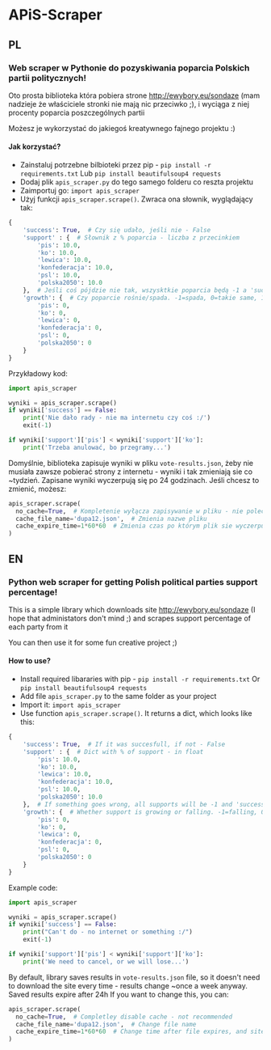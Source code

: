 # APiS-Scraper
## PL
### Web scraper w Pythonie do pozyskiwania poparcia Polskich partii politycznych!
Oto prosta biblioteka która pobiera strone http://ewybory.eu/sondaze (mam nadzieje że właściciele stronki nie mają nic przeciwko ;), i wyciąga z niej procenty poparcia poszczególnych partii

Możesz je wykorzystać do jakiegoś kreatywnego fajnego projektu :)

#### Jak korzystać?
 - Zainstaluj potrzebne bilbioteki przez pip - `pip install -r requirements.txt`
   Lub `pip install beautifulsoup4 requests`
 - Dodaj plik `apis_scraper.py` do tego samego folderu co reszta projektu
 - Zaimportuj go: `import apis_scraper`
 - Użyj funkcji `apis_scraper.scrape()`. Zwraca ona słownik, wyglądający tak:
```python
{
    'success': True,  # Czy się udało, jeśli nie - False
    'support' : {  # Słownik z % poparcia - liczba z przecinkiem
        'pis': 10.0,
        'ko': 10.0,
        'lewica': 10.0,
        'konfederacja': 10.0,
        'psl': 10.0,
        'polska2050': 10.0
    },  # Jeśli coś pójdzie nie tak, wszysktkie poparcia będą -1 a 'success' = False
    'growth': {  # Czy poparcie rośnie/spada. -1=spada, 0=takie same, 1=rośnie
        'pis': 0,
        'ko': 0,
        'lewica': 0,
        'konfederacja': 0,
        'psl': 0,
        'polska2050': 0
    }
}
```
Przykładowy kod:
```python
import apis_scraper

wyniki = apis_scraper.scrape()
if wyniki['success'] == False:
    print('Nie dało rady - nie ma internetu czy coś :/')
    exit(-1)

if wyniki['support']['pis'] < wyniki['support']['ko']:
    print('Trzeba anulować, bo przegramy...')
```

Domyślnie, biblioteka zapisuje wyniki w pliku `vote-results.json`, żeby nie musiała zawsze pobierać strony z internetu - wyniki i tak zmieniają sie co ~tydzień.
Zapisane wyniki wyczerpują się po 24 godzinach.
Jeśli chcesz to zmienić, możesz:
```python
apis_scraper.scrape(
  no_cache=True,  # Kompletenie wyłącza zapisywanie w pliku - nie polecam
  cache_file_name='dupa12.json',  # Zmienia nazwe pliku
  cache_expire_time=1*60*60  # Zmienia czas po którym plik sie wyczerpuje, i strona jest pobierana na nowo
)
```

## EN
### Python web scraper for getting Polish political parties support percentage!
This is a simple library which downloads site http://ewybory.eu/sondaze (I hope that administators don't mind ;) and scrapes support percentage of each party from it

You can then use it for some fun creative project ;)

#### How to use?
 - Install required libararies with pip - `pip install -r requirements.txt`
   Or `pip install beautifulsoup4 requests`
 - Add file `apis_scraper.py` to the same folder as your project
 - Import it: `import apis_scraper`
 - Use function `apis_scraper.scrape()`. It returns a dict, which looks like this:
```python
{
    'success': True,  # If it was succesfull, if not - False
    'support' : {  # Dict with % of support - in float
        'pis': 10.0,
        'ko': 10.0,
        'lewica': 10.0,
        'konfederacja': 10.0,
        'psl': 10.0,
        'polska2050': 10.0
    },  # If something goes wrong, all supports will be -1 and 'success' = False
    'growth': {  # Whether support is growing or falling. -1=falling, 0=stays same, 1=growing
        'pis': 0,
        'ko': 0,
        'lewica': 0,
        'konfederacja': 0,
        'psl': 0,
        'polska2050': 0
    }
}
```

Example code:
```python
import apis_scraper

wyniki = apis_scraper.scrape()
if wyniki['success'] == False:
    print("Can't do - no internet or something :/")
    exit(-1)

if wyniki['support']['pis'] < wyniki['support']['ko']:
    print('We need to cancel, or we will lose...')
```

By default, library saves results in `vote-results.json` file, so it doesn't need to download the site every time - results change ~once a week anyway.
Saved results expire after 24h
If you want to change this, you can:
```python
apis_scraper.scrape(
  no_cache=True,  # Completley disable cache - not recommended
  cache_file_name='dupa12.json',  # Change file name
  cache_expire_time=1*60*60  # Change time after file expires, and site is downloaded again
)
```
